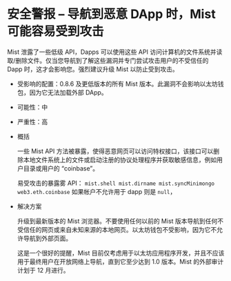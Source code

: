 # 安全警报 – 导航到恶意 DApp 时，Mist 可能容易受到攻击
Mist 泄露了一些低级 API，Dapps 可以使用这些 API 访问计算机的文件系统并读取/删除文件。仅当您导航到了解这些漏洞并专门尝试攻击用户的不受信任的 Dapp 时，这才会影响您。强烈建议升级 Mist 以防止受到攻击。

- 受影响的配置：0.8.6 及更低版本的所有 Mist 版本。此漏洞不会影响以太坊钱包，因为它无法加载外部 DApp。 
- 可能性：中 
- 严重性：高
- 概括

	一些 Mist API 方法被暴露，使得恶意网页可以访问特权接口，该接口可以删除本地文件系统上的文件或启动注册的协议处理程序并获取敏感信息，例如用户目录或用户的 “coinbase”。
	
	易受攻击的暴露雾 API： `mist.shell mist.dirname mist.syncMinimongo web3.eth.coinbase` 如果帐户不允许用于 dapp 则是 `null`，
- 解决方案

	升级到最新版本的 Mist 浏览器。不要使用任何以前的 Mist 版本导航到任何不受信任的网页或来自未知来源的本地网页。以太坊钱包不受影响，因为它不允许导航到外部页面。
	
	这是一个很好的提醒，Mist 目前仅考虑用于以太坊应用程序开发，并且不应该用于最终用户在开放网络上导航，直到它至少达到 1.0 版本。Mist 的外部审计计划于 12 月进行。
